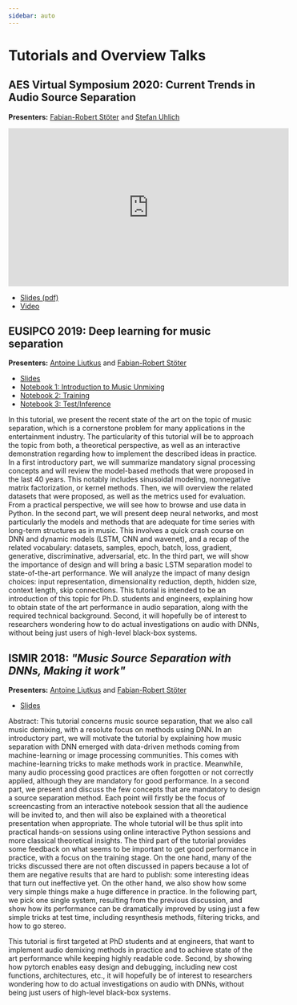 ```yaml
---
sidebar: auto
---
```


# Tutorials and Overview Talks

## AES Virtual Symposium 2020: Current Trends in Audio Source Separation
__Presenters:__ [Fabian-Robert Stöter](https://www.faroit.com) and [Stefan Uhlich](https://uhlich.imfast.io)

<iframe width="560" height="315" src="https://www.youtube.com/embed/AB-F2JmI9U4" frameborder="0" allow="accelerometer; autoplay; clipboard-write; encrypted-media; gyroscope; picture-in-picture" allowfullscreen></iframe>

* [Slides (pdf)](/AES2020_CurrentTrendsInSourceSeparation.pdf)
* [Video](https://www.youtube.com/watch?v=AB-F2JmI9U4)

## EUSIPCO 2019: Deep learning for music separation
__Presenters:__ [Antoine Liutkus](https://www.lirmm.fr/users/utilisateurs-lirmm/antoine-liutkus) and [Fabian-Robert Stöter](https://www.faroit.com)

* [Slides](https://sigsep.github.io/eusipco2019_tutorial)
* [Notebook 1: Introduction to Music Unmixing](https://colab.research.google.com/drive/1Zo6iSPIi6SjOAL7wg8yzVWkS9mjLgjI-)
* [Notebook 2: Training](https://colab.research.google.com/drive/1tYL35_0M3TobYv0eT8Uc_H4JO2JUfi4K)
* [Notebook 3: Test/Inference](https://colab.research.google.com/drive/1mijF0zGWxN-KaxTnd0q6hayAlrID5fEQ)

In this tutorial, we present the recent state of the art on the topic of music separation, which is a cornerstone problem for many applications in the entertainment industry. The particularity of this tutorial will be to approach the topic from both, a theoretical perspective, as well as an interactive demonstration regarding how to implement the described ideas in practice. In a first introductory part, we will summarize mandatory signal processing concepts and will review the model-based methods that were proposed in the last 40 years. This notably includes sinusoidal modeling, nonnegative matrix factorization, or kernel methods. Then, we will overview the related datasets that were proposed, as well as the metrics used for evaluation. From a practical perspective, we will see how to browse and use data in Python. In the second part, we will present deep neural networks, and most particularly the models and methods that are adequate for time series with long-term structures as in music. This involves a quick crash course on DNN and dynamic models (LSTM, CNN and wavenet), and a recap of the related vocabulary: datasets, samples, epoch, batch, loss, gradient, generative, discriminative, adversarial, etc. In the third part, we will show the importance of design and will bring a basic LSTM separation model to state-of-the-art performance. We will analyze the impact of many design choices: input representation, dimensionality reduction, depth, hidden size, context length, skip connections. This tutorial is intended to be an introduction of this topic for Ph.D. students and engineers, explaining how to obtain state of the art performance in audio separation, along with the required technical background. Second, it will hopefully be of interest to researchers wondering how to do actual investigations on audio with DNNs, without being just users of high-level black-box systems.

## ISMIR 2018: _"Music Source Separation with DNNs, Making it work"_
__Presenters:__ [Antoine Liutkus](https://www.lirmm.fr/users/utilisateurs-lirmm/antoine-liutkus) and [Fabian-Robert Stöter](https://www.faroit.com)

* [Slides](https://sigsep.github.io/ismir2018_tutorial/index.html)

Abstract: This tutorial concerns music source separation, that we also call music demixing, with a resolute focus on methods using DNN.
In an introductory part, we will motivate the tutorial by explaining how music separation with DNN emerged with data-driven methods coming from machine-learning or image processing communities. This comes with machine-learning tricks to make methods work in practice. Meanwhile, many audio processing good practices are often forgotten or not correctly applied, although they are mandatory for good performance.
In a second part, we present and discuss the few concepts that are mandatory to design a source separation method. Each point will firstly be the focus of screencasting from an interactive notebook session that all the audience will be invited to, and then will also be explained with a theoretical presentation when appropriate. The whole tutorial will be thus split into practical hands-on sessions using online interactive Python sessions and more classical theoretical insights.
The third part of the tutorial provides some feedback on what seems to be important to get good performance in practice, with a focus on the training stage. On the one hand, many of the tricks discussed there are not often discussed in papers because a lot of them are negative results that are hard to publish: some interesting ideas that turn out ineffective yet. On the other hand, we also show how some very simple things make a huge difference in practice.
In the following part, we pick one single system, resulting from the previous discussion, and show how its performance can be dramatically improved by using just a few simple tricks at test time, including resynthesis methods, filtering tricks, and how to go stereo.

This tutorial is first targeted at PhD students and at engineers, that want to implement audio demixing methods in practice and to achieve state of the art performance while keeping highly readable code. Second, by showing how pytorch enables easy design and debugging, including new cost functions, architectures, etc., it will hopefully be of interest to researchers wondering how to do actual investigations on audio with DNNs, without being just users of high-level black-box systems.